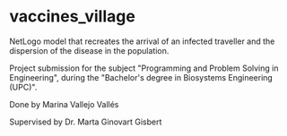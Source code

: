 # vaccines_village

NetLogo model that recreates the arrival of an infected traveller and the dispersion of the disease in the population.

Project submission for the subject "Programming and Problem Solving in Engineering", during the "Bachelor's degree in Biosystems Engineering (UPC)".

Done by Marina Vallejo Vallés

Supervised by Dr. Marta Ginovart Gisbert
